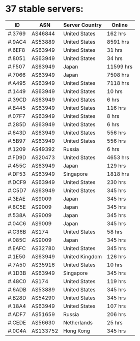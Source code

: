 # 37 stable servers:

| ID | ASN | Server Country | Online |
| ------ | ------ | ------ | ------ |
| #.3769 | AS46844 | United States | 162 hrs |
| #.9AC4 | AS53889 | United States | 8591 hrs |
| #.6EF8 | AS63949 | United States | 31 hrs |
| #.8051 | AS63949 | United States | 34 hrs |
| #.F507 | AS63949 | Japan | 11599 hrs |
| #.7066 | AS63949 | Japan | 7508 hrs |
| #.A495 | AS63949 | United States | 7118 hrs |
| #.1449 | AS63949 | United States | 10 hrs |
| #.39CD | AS63949 | United States | 6 hrs |
| #.B445 | AS63949 | United States | 116 hrs |
| #.07F7 | AS63949 | United States | 8 hrs |
| #.285D | AS63949 | United States | 6 hrs |
| #.643D | AS63949 | United States | 556 hrs |
| #.5B97 | AS63949 | United States | 556 hrs |
| #.1209 | AS49392 | Russia | 6 hrs |
| #.FD9D | AS20473 | United States | 4653 hrs |
| #.455C | AS63949 | Japan | 129 hrs |
| #.DF53 | AS63949 | Singapore | 1818 hrs |
| #.DCF9 | AS63949 | United States | 230 hrs |
| #.C5D7 | AS63949 | United States | 345 hrs |
| #.3EAE | AS9009 | Japan | 345 hrs |
| #.8C5E | AS9009 | Japan | 345 hrs |
| #.538A | AS9009 | Japan | 345 hrs |
| #.04C6 | AS9009 | Japan | 345 hrs |
| #.C36B | AS174 | United States | 58 hrs |
| #.085C | AS9009 | Japan | 345 hrs |
| #.EAFC | AS32780 | United States | 345 hrs |
| #.1E50 | AS63949 | United Kingdom | 126 hrs |
| #.7A50 | AS35916 | United States | 10 hrs |
| #.1D3B | AS63949 | Singapore | 345 hrs |
| #.48C0 | AS174 | United States | 119 hrs |
| #.6ADB | AS53889 | United States | 345 hrs |
| #.B28D | AS54290 | United States | 345 hrs |
| #.18A4 | AS63949 | United States | 107 hrs |
| #.ADF7 | AS51659 | Russia | 206 hrs |
| #.CEDE | AS56630 | Netherlands | 25 hrs |
| #.0C4A | AS133752 | Hong Kong | 345 hrs |

